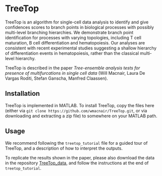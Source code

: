 # TreeTop

TreeTop is an algorithm for single-cell data analysis to identify and give confidences scores to branch points in biological processes with possibly multi-level branching hierarchies. We demonstrate branch point identification for processes with varying topologies, including T cell maturation, B cell differentiation and hematopoiesis. Our analyses are consistent with recent experimental studies suggesting a shallow hierarchy of differentiation events in hematopoiesis, rather than the classical multi-level hierarchy.

TreeTop is described in the paper _Tree-ensemble analysis tests for presence of multifurcations in single cell data_ (Will Macnair, Laura De Vargas Roditi, Stefan Ganscha, Manfred Claassen).

## Installation

TreeTop is implemented in MATLAB. To install TreeTop, copy the files here (either via `git clone https://github.com/wmacnair/TreeTop.git`, or via downloading and extracting a zip file) to somewhere on your MATLAB path.

## Usage

We recommend following the `treetop_tutorial` file for a guided tour of TreeTop, and a description of how to interpret the outputs.

To replicate the results shown in the paper, please also download the data in the repository [TreeTop_data](https://github.com/wmacnair/TreeTop_data), and follow the instructions at the end of `treetop_tutorial`.
